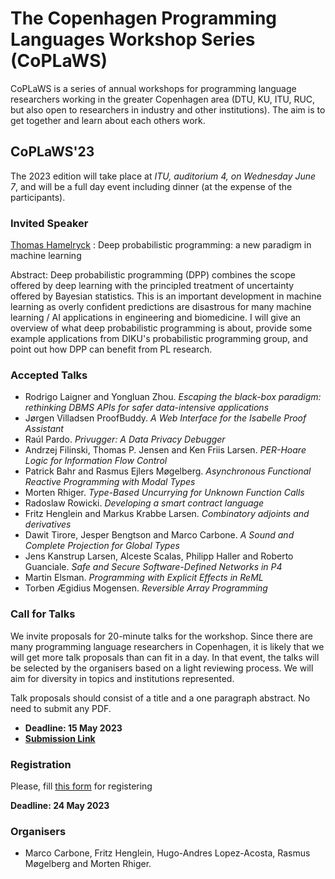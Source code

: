 # The Copenhagen Programming Languages Workshop Series (CoPLaWS)

CoPLaWS is a series of annual workshops for programming language researchers working in the greater Copenhagen area (DTU, KU, ITU, RUC, but also open to researchers in industry and other institutions). The aim is to get together and learn about each others work. 


## CoPLaWS'23 

The 2023 edition will take place at _ITU, auditorium 4, on Wednesday June 7_, and will be a full day event including dinner (at the expense of the participants). 

### Invited Speaker
[Thomas Hamelryck](https://thamelry.github.io) : Deep probabilistic programming: a new paradigm in machine learning

Abstract: Deep probabilistic programming (DPP) combines the scope offered by deep learning with the principled treatment of uncertainty offered by Bayesian statistics. This is an important development in machine learning as overly confident predictions are disastrous for many machine learning / AI applications in engineering and biomedicine. I will give an overview of what deep probabilistic programming is about, provide some example applications from DIKU's probabilistic programming group, and point out how DPP can benefit from PL research.

### Accepted Talks
- Rodrigo Laigner and Yongluan Zhou.	*Escaping the black-box paradigm: rethinking DBMS APIs for safer data-intensive applications*
- Jørgen Villadsen	ProofBuddy. *A Web Interface for the Isabelle Proof Assistant*
- Raúl Pardo. *Privugger: A Data Privacy Debugger*
- Andrzej Filinski, Thomas P. Jensen and Ken Friis Larsen. *PER-Hoare Logic for Information Flow Control* 
- Patrick Bahr and Rasmus Ejlers Møgelberg. *Asynchronous Functional Reactive Programming with Modal Types* 
- Morten Rhiger. *Type-Based Uncurrying for Unknown Function Calls* 
- Radoslaw Rowicki. *Developing a smart contract language* 
- Fritz Henglein and Markus Krabbe Larsen. *Combinatory adjoints and derivatives*
- Dawit Tirore, Jesper Bengtson and Marco Carbone. *A Sound and Complete Projection for Global Types* 
- Jens Kanstrup Larsen, Alceste Scalas, Philipp Haller and Roberto Guanciale. *Safe and Secure Software-Defined Networks in P4* 
- Martin Elsman. *Programming with Explicit Effects in ReML* 
- Torben Ægidius Mogensen. *Reversible Array Programming* 

### Call for Talks 

We invite proposals for 20-minute talks for the workshop. Since there are many programming language researchers in Copenhagen, it is likely that we will get more talk proposals than can fit in a day. In that event, the talks will be selected by the organisers based on a light reviewing process. We will aim for diversity in topics and institutions represented. 

Talk proposals should consist of a title and a one paragraph abstract. No need to submit any PDF. 

- **Deadline: 15 May 2023**
- [**Submission Link**](https://easychair.org/conferences/?conf=coplaw23)

### Registration

Please, fill [this form](https://docs.google.com/forms/d/e/1FAIpQLSd1yH8wyXzpGgt9x8grbmKV8dWTipYqdbVzn5Pl8cp5H66p4w/viewform?usp=sf_link) for registering

**Deadline: 24 May 2023**


### Organisers
- Marco Carbone, Fritz Henglein, Hugo-Andres Lopez-Acosta, Rasmus Møgelberg and Morten Rhiger.
